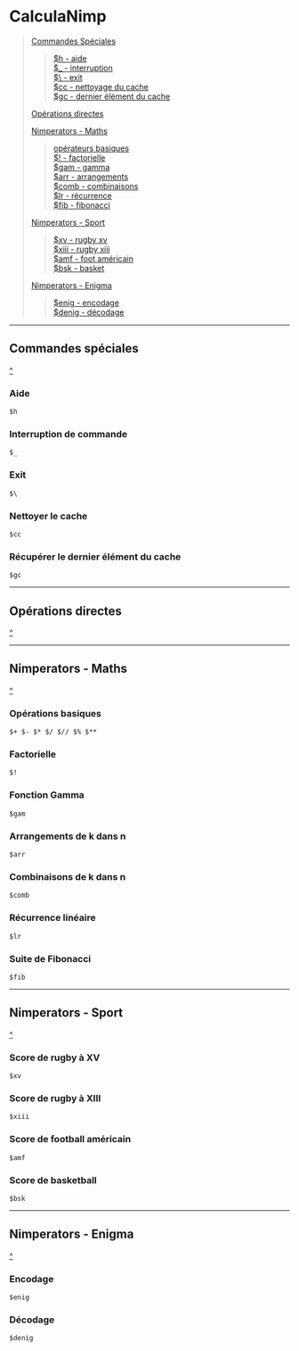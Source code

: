 # CalculaNimp

>[Commandes Spéciales](#commandes-spéciales)
  >>[\$h - aide](#aide)  
  >>[\$\_ - interruption](#interruption-de-commande)  
  >>[\$\\ - exit](#exit)  
  >>[\$cc - nettoyage du cache](#nettoyer-le-cache)  
  >>[\$gc - dernier élément du cache](#récupérer-le-dernier-élément-du-cache)
  >>
>[Opérations directes](#opérations-directes)
>
>[Nimperators - Maths](#nimperators---maths)
  >>[opérateurs basiques](#opérations-basiques)  
  >>[\$! - factorielle](#factorielle)  
  >>[\$gam - gamma](#fonction-gamma)  
  >>[\$arr - arrangements](#arrangements-de-k-dans-n)  
  >>[\$comb - combinaisons](#combinaisons-de-k-dans-n)  
  >>[\$lr - récurrence](#récurrence-linéaire)  
  >>[\$fib - fibonacci](#suite-de-fibonacci)
  >>
>[Nimperators - Sport](#nimperators---sport)
  >>[\$xv - rugby xv](#score-de-rugby-à-xv)  
  >>[\$xiii - rugby xiii](#score-de-rugby-à-xiii)  
  >>[\$amf - foot américain](#score-de-football-américain)  
  >>[\$bsk - basket](#score-de-basketball)
  >>
>[Nimperators - Enigma](#nimperators---enigma)
  >>[\$enig - encodage](#encodage)  
  >>[\$denig - décodage](#décodage)

----------------------

## Commandes spéciales
[\^](#calculanimp)

### Aide
    $h

### Interruption de commande
    $_

### Exit
    $\

### Nettoyer le cache
    $cc

### Récupérer le dernier élément du cache
    $gc
    
----------------------

## Opérations directes
[\^](#calculanimp)

----------------------

## Nimperators - Maths
[\^](#calculanimp)

### Opérations basiques
    $+ $- $* $/ $// $% $** 

### Factorielle
    $!

### Fonction Gamma
    $gam

### Arrangements de k dans n
    $arr

### Combinaisons de k dans n
    $comb

### Récurrence linéaire
    $lr

### Suite de Fibonacci
    $fib

----------------------

## Nimperators - Sport
[\^](#calculanimp)

### Score de rugby à XV
    $xv

### Score de rugby à XIII
    $xiii

### Score de football américain
    $amf

### Score de basketball
    $bsk

----------------------

## Nimperators - Enigma
[\^](#calculanimp)

### Encodage
    $enig

### Décodage
    $denig
